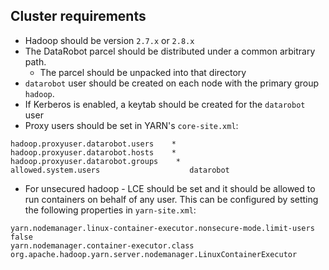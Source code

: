 ## Cluster requirements

* Hadoop should be version `2.7.x` or `2.8.x`
* The DataRobot parcel should be distributed under a common arbitrary path.
    * The parcel should be unpacked into that directory
* `datarobot` user should be created on each node with the primary group `hadoop`.
* If Kerberos is enabled, a keytab should be created for the `datarobot` user
* Proxy users should be set in YARN's `core-site.xml`:
```
hadoop.proxyuser.datarobot.users    *
hadoop.proxyuser.datarobot.hosts    *
hadoop.proxyuser.datarobot.groups    *
allowed.system.users                    datarobot
```
* For unsecured hadoop - LCE should be set and it should be allowed to run
containers on behalf of any user. This can be configured by setting the following properties
in `yarn-site.xml`:
```
yarn.nodemanager.linux-container-executor.nonsecure-mode.limit-users    false
yarn.nodemanager.container-executor.class                            org.apache.hadoop.yarn.server.nodemanager.LinuxContainerExecutor
```
